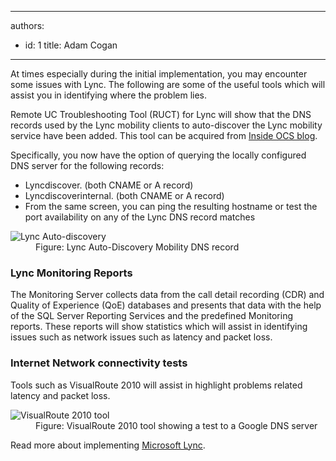 

---
authors:
  - id: 1
    title: Adam Cogan
---




<span class='intro'> At times especially during the initial implementation, you may encounter some issues with Lync. The following are some of the useful tools which will assist you in identifying where the problem lies.<br> </span>

<p>Remote UC Troubleshooting Tool (RUCT) for Lync will show that the DNS records used by the Lync mobility clients to auto-discover the Lync mobility service have been added. This tool can be acquired from <a href="http&#58;//insideocs.com/" target="_blank">Inside OCS blog</a>.</p><p>Specifically, you now have the option of querying the locally configured DNS server for the following records&#58;</p><ul><li>Lyncdiscover. (both CNAME or A record)</li><li>Lyncdiscoverinternal. (both CNAME or A record)</li><li>From the same screen, you can ping the resulting hostname or test the port availability on any of the Lync DNS record matches</li></ul><dl class="image"><dt> <img src="/PublishingImages/lync-auto-discovery.jpg" alt="Lync Auto-discovery" class="ms-rteCustom-ImageArea" /> </dt><dd>Figure&#58; Lync Auto-Discovery Mobility DNS record</dd></dl><h3 class="ssw15-rteElement-H3">Lync Monitoring Reports</h3><p>The Monitoring Server collects data from the call detail recording (CDR) and Quality of Experience (QoE) databases and presents that data with the help of the SQL Server Reporting Services and the predefined Monitoring reports. These reports will show statistics which will assist in identifying issues such as network issues such as latency and packet loss.</p><h3 class="ssw15-rteElement-H3">Internet Network connectivity tests</h3><p>Tools such as&#160;VisualRoute 2010 will assist in highlight problems related latency and packet loss.</p><dl class="image"><dt><img src="/PublishingImages/visualroute-tool.jpg" alt="VisualRoute 2010 tool" class="ms-rteCustom-ImageArea" /> </dt><dd>Figure&#58; VisualRoute 2010 tool showing a test to a Google DNS server</dd></dl><p>Read more about implementing&#160;<a href="http&#58;//www.ssw.com.au/ssw/Consulting/Lync.aspx">Microsoft Lync</a>.​<br></p>


